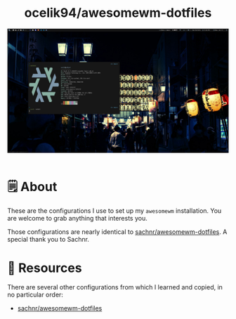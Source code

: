 <h1 align="center">ocelik94/awesomewm-dotfiles</h1>

<div align="center">
  <div style="display: flex; align-items: flex-start;">
    <img alt="Desktop screenshot" src="./.github/assets/screenshot.png" width="100%"/>
  </div>
</div>
<br/>

# 🗒 About
These are the configurations I use to set up my `awesomewm` installation. You are welcome to grab anything that interests you.

Those configurations are nearly identical to [sachnr/awesomewm-dotfiles](https://github.com/sachnr/awesomewm-dotfiles). A special thank you to Sachnr.


# 💾 Resources

There are several other configurations from which I learned and copied, in no particular order:

- [sachnr/awesomewm-dotfiles](https://github.com/sachnr/awesomewm-dotfiles)
